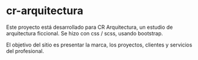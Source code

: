 # cr-arquitectura

Este proyecto está desarrollado para CR Arquitectura, un estudio de arquitectura ficcional.
Se hizo con css / scss, usando bootstrap. 

El objetivo del sitio es presentar la marca, los proyectos, clientes y servicios del profesional. 
